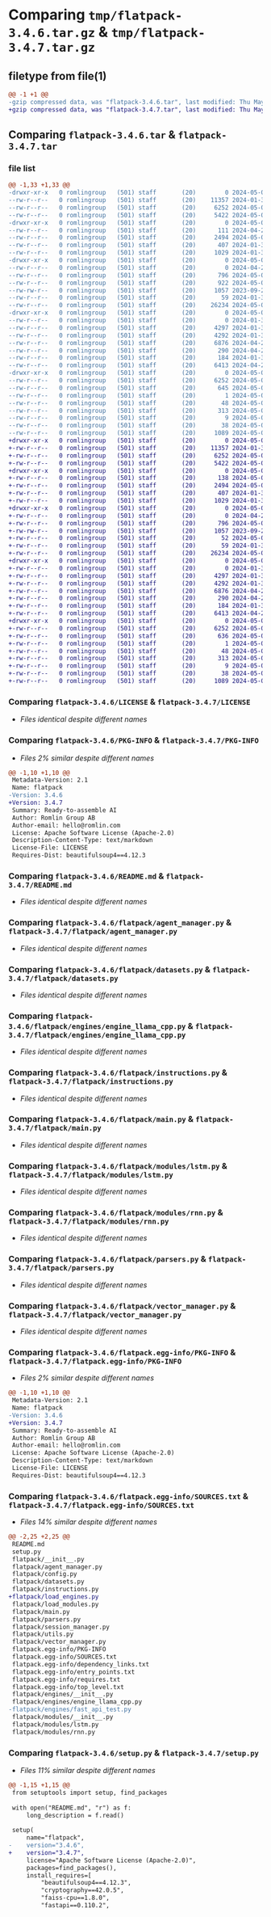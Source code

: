 # Comparing `tmp/flatpack-3.4.6.tar.gz` & `tmp/flatpack-3.4.7.tar.gz`

## filetype from file(1)

```diff
@@ -1 +1 @@
-gzip compressed data, was "flatpack-3.4.6.tar", last modified: Thu May  2 10:07:00 2024, max compression
+gzip compressed data, was "flatpack-3.4.7.tar", last modified: Thu May  2 14:43:57 2024, max compression
```

## Comparing `flatpack-3.4.6.tar` & `flatpack-3.4.7.tar`

### file list

```diff
@@ -1,33 +1,33 @@
-drwxr-xr-x   0 romlingroup   (501) staff       (20)        0 2024-05-02 10:07:00.811749 flatpack-3.4.6/
--rw-r--r--   0 romlingroup   (501) staff       (20)    11357 2024-01-31 06:56:56.000000 flatpack-3.4.6/LICENSE
--rw-r--r--   0 romlingroup   (501) staff       (20)     6252 2024-05-02 10:07:00.811564 flatpack-3.4.6/PKG-INFO
--rw-r--r--   0 romlingroup   (501) staff       (20)     5422 2024-05-01 14:25:58.000000 flatpack-3.4.6/README.md
-drwxr-xr-x   0 romlingroup   (501) staff       (20)        0 2024-05-02 10:07:00.808968 flatpack-3.4.6/flatpack/
--rw-r--r--   0 romlingroup   (501) staff       (20)      111 2024-04-27 22:37:06.000000 flatpack-3.4.6/flatpack/__init__.py
--rw-r--r--   0 romlingroup   (501) staff       (20)     2494 2024-05-02 07:38:12.000000 flatpack-3.4.6/flatpack/agent_manager.py
--rw-r--r--   0 romlingroup   (501) staff       (20)      407 2024-01-31 06:56:56.000000 flatpack-3.4.6/flatpack/config.py
--rw-r--r--   0 romlingroup   (501) staff       (20)     1029 2024-01-31 06:56:56.000000 flatpack-3.4.6/flatpack/datasets.py
-drwxr-xr-x   0 romlingroup   (501) staff       (20)        0 2024-05-02 10:07:00.810405 flatpack-3.4.6/flatpack/engines/
--rw-r--r--   0 romlingroup   (501) staff       (20)        0 2024-04-29 23:17:03.000000 flatpack-3.4.6/flatpack/engines/__init__.py
--rw-r--r--   0 romlingroup   (501) staff       (20)      796 2024-05-02 08:44:24.000000 flatpack-3.4.6/flatpack/engines/engine_llama_cpp.py
--rw-r--r--   0 romlingroup   (501) staff       (20)      922 2024-05-02 08:44:56.000000 flatpack-3.4.6/flatpack/engines/fast_api_test.py
--rw-rw-r--   0 romlingroup   (501) staff       (20)     1057 2023-09-28 21:46:27.000000 flatpack-3.4.6/flatpack/instructions.py
--rw-r--r--   0 romlingroup   (501) staff       (20)       59 2024-01-31 06:56:56.000000 flatpack-3.4.6/flatpack/load_modules.py
--rw-r--r--   0 romlingroup   (501) staff       (20)    26234 2024-05-02 10:00:01.000000 flatpack-3.4.6/flatpack/main.py
-drwxr-xr-x   0 romlingroup   (501) staff       (20)        0 2024-05-02 10:07:00.811087 flatpack-3.4.6/flatpack/modules/
--rw-r--r--   0 romlingroup   (501) staff       (20)        0 2024-01-31 06:56:56.000000 flatpack-3.4.6/flatpack/modules/__init__.py
--rw-r--r--   0 romlingroup   (501) staff       (20)     4297 2024-01-31 06:56:56.000000 flatpack-3.4.6/flatpack/modules/lstm.py
--rw-r--r--   0 romlingroup   (501) staff       (20)     4292 2024-01-31 06:56:56.000000 flatpack-3.4.6/flatpack/modules/rnn.py
--rw-r--r--   0 romlingroup   (501) staff       (20)     6876 2024-04-27 20:15:24.000000 flatpack-3.4.6/flatpack/parsers.py
--rw-r--r--   0 romlingroup   (501) staff       (20)      290 2024-04-27 11:31:48.000000 flatpack-3.4.6/flatpack/session_manager.py
--rw-r--r--   0 romlingroup   (501) staff       (20)      184 2024-01-31 06:56:56.000000 flatpack-3.4.6/flatpack/utils.py
--rw-r--r--   0 romlingroup   (501) staff       (20)     6413 2024-04-27 15:03:11.000000 flatpack-3.4.6/flatpack/vector_manager.py
-drwxr-xr-x   0 romlingroup   (501) staff       (20)        0 2024-05-02 10:07:00.811333 flatpack-3.4.6/flatpack.egg-info/
--rw-r--r--   0 romlingroup   (501) staff       (20)     6252 2024-05-02 10:07:00.000000 flatpack-3.4.6/flatpack.egg-info/PKG-INFO
--rw-r--r--   0 romlingroup   (501) staff       (20)      645 2024-05-02 10:07:00.000000 flatpack-3.4.6/flatpack.egg-info/SOURCES.txt
--rw-r--r--   0 romlingroup   (501) staff       (20)        1 2024-05-02 10:07:00.000000 flatpack-3.4.6/flatpack.egg-info/dependency_links.txt
--rw-r--r--   0 romlingroup   (501) staff       (20)       48 2024-05-02 10:07:00.000000 flatpack-3.4.6/flatpack.egg-info/entry_points.txt
--rw-r--r--   0 romlingroup   (501) staff       (20)      313 2024-05-02 10:07:00.000000 flatpack-3.4.6/flatpack.egg-info/requires.txt
--rw-r--r--   0 romlingroup   (501) staff       (20)        9 2024-05-02 10:07:00.000000 flatpack-3.4.6/flatpack.egg-info/top_level.txt
--rw-r--r--   0 romlingroup   (501) staff       (20)       38 2024-05-02 10:07:00.811790 flatpack-3.4.6/setup.cfg
--rw-r--r--   0 romlingroup   (501) staff       (20)     1089 2024-05-02 09:57:31.000000 flatpack-3.4.6/setup.py
+drwxr-xr-x   0 romlingroup   (501) staff       (20)        0 2024-05-02 14:43:57.305091 flatpack-3.4.7/
+-rw-r--r--   0 romlingroup   (501) staff       (20)    11357 2024-01-31 06:56:56.000000 flatpack-3.4.7/LICENSE
+-rw-r--r--   0 romlingroup   (501) staff       (20)     6252 2024-05-02 14:43:57.304801 flatpack-3.4.7/PKG-INFO
+-rw-r--r--   0 romlingroup   (501) staff       (20)     5422 2024-05-01 14:25:58.000000 flatpack-3.4.7/README.md
+drwxr-xr-x   0 romlingroup   (501) staff       (20)        0 2024-05-02 14:43:57.301780 flatpack-3.4.7/flatpack/
+-rw-r--r--   0 romlingroup   (501) staff       (20)      138 2024-05-02 14:39:05.000000 flatpack-3.4.7/flatpack/__init__.py
+-rw-r--r--   0 romlingroup   (501) staff       (20)     2494 2024-05-02 07:38:12.000000 flatpack-3.4.7/flatpack/agent_manager.py
+-rw-r--r--   0 romlingroup   (501) staff       (20)      407 2024-01-31 06:56:56.000000 flatpack-3.4.7/flatpack/config.py
+-rw-r--r--   0 romlingroup   (501) staff       (20)     1029 2024-01-31 06:56:56.000000 flatpack-3.4.7/flatpack/datasets.py
+drwxr-xr-x   0 romlingroup   (501) staff       (20)        0 2024-05-02 14:43:57.303219 flatpack-3.4.7/flatpack/engines/
+-rw-r--r--   0 romlingroup   (501) staff       (20)        0 2024-04-29 23:17:03.000000 flatpack-3.4.7/flatpack/engines/__init__.py
+-rw-r--r--   0 romlingroup   (501) staff       (20)      796 2024-05-02 08:44:24.000000 flatpack-3.4.7/flatpack/engines/engine_llama_cpp.py
+-rw-rw-r--   0 romlingroup   (501) staff       (20)     1057 2023-09-28 21:46:27.000000 flatpack-3.4.7/flatpack/instructions.py
+-rw-r--r--   0 romlingroup   (501) staff       (20)       52 2024-05-02 14:38:54.000000 flatpack-3.4.7/flatpack/load_engines.py
+-rw-r--r--   0 romlingroup   (501) staff       (20)       59 2024-01-31 06:56:56.000000 flatpack-3.4.7/flatpack/load_modules.py
+-rw-r--r--   0 romlingroup   (501) staff       (20)    26234 2024-05-02 10:00:01.000000 flatpack-3.4.7/flatpack/main.py
+drwxr-xr-x   0 romlingroup   (501) staff       (20)        0 2024-05-02 14:43:57.304016 flatpack-3.4.7/flatpack/modules/
+-rw-r--r--   0 romlingroup   (501) staff       (20)        0 2024-01-31 06:56:56.000000 flatpack-3.4.7/flatpack/modules/__init__.py
+-rw-r--r--   0 romlingroup   (501) staff       (20)     4297 2024-01-31 06:56:56.000000 flatpack-3.4.7/flatpack/modules/lstm.py
+-rw-r--r--   0 romlingroup   (501) staff       (20)     4292 2024-01-31 06:56:56.000000 flatpack-3.4.7/flatpack/modules/rnn.py
+-rw-r--r--   0 romlingroup   (501) staff       (20)     6876 2024-04-27 20:15:24.000000 flatpack-3.4.7/flatpack/parsers.py
+-rw-r--r--   0 romlingroup   (501) staff       (20)      290 2024-04-27 11:31:48.000000 flatpack-3.4.7/flatpack/session_manager.py
+-rw-r--r--   0 romlingroup   (501) staff       (20)      184 2024-01-31 06:56:56.000000 flatpack-3.4.7/flatpack/utils.py
+-rw-r--r--   0 romlingroup   (501) staff       (20)     6413 2024-04-27 15:03:11.000000 flatpack-3.4.7/flatpack/vector_manager.py
+drwxr-xr-x   0 romlingroup   (501) staff       (20)        0 2024-05-02 14:43:57.304406 flatpack-3.4.7/flatpack.egg-info/
+-rw-r--r--   0 romlingroup   (501) staff       (20)     6252 2024-05-02 14:43:57.000000 flatpack-3.4.7/flatpack.egg-info/PKG-INFO
+-rw-r--r--   0 romlingroup   (501) staff       (20)      636 2024-05-02 14:43:57.000000 flatpack-3.4.7/flatpack.egg-info/SOURCES.txt
+-rw-r--r--   0 romlingroup   (501) staff       (20)        1 2024-05-02 14:43:57.000000 flatpack-3.4.7/flatpack.egg-info/dependency_links.txt
+-rw-r--r--   0 romlingroup   (501) staff       (20)       48 2024-05-02 14:43:57.000000 flatpack-3.4.7/flatpack.egg-info/entry_points.txt
+-rw-r--r--   0 romlingroup   (501) staff       (20)      313 2024-05-02 14:43:57.000000 flatpack-3.4.7/flatpack.egg-info/requires.txt
+-rw-r--r--   0 romlingroup   (501) staff       (20)        9 2024-05-02 14:43:57.000000 flatpack-3.4.7/flatpack.egg-info/top_level.txt
+-rw-r--r--   0 romlingroup   (501) staff       (20)       38 2024-05-02 14:43:57.305164 flatpack-3.4.7/setup.cfg
+-rw-r--r--   0 romlingroup   (501) staff       (20)     1089 2024-05-02 14:31:49.000000 flatpack-3.4.7/setup.py
```

### Comparing `flatpack-3.4.6/LICENSE` & `flatpack-3.4.7/LICENSE`

 * *Files identical despite different names*

### Comparing `flatpack-3.4.6/PKG-INFO` & `flatpack-3.4.7/PKG-INFO`

 * *Files 2% similar despite different names*

```diff
@@ -1,10 +1,10 @@
 Metadata-Version: 2.1
 Name: flatpack
-Version: 3.4.6
+Version: 3.4.7
 Summary: Ready-to-assemble AI
 Author: Romlin Group AB
 Author-email: hello@romlin.com
 License: Apache Software License (Apache-2.0)
 Description-Content-Type: text/markdown
 License-File: LICENSE
 Requires-Dist: beautifulsoup4==4.12.3
```

### Comparing `flatpack-3.4.6/README.md` & `flatpack-3.4.7/README.md`

 * *Files identical despite different names*

### Comparing `flatpack-3.4.6/flatpack/agent_manager.py` & `flatpack-3.4.7/flatpack/agent_manager.py`

 * *Files identical despite different names*

### Comparing `flatpack-3.4.6/flatpack/datasets.py` & `flatpack-3.4.7/flatpack/datasets.py`

 * *Files identical despite different names*

### Comparing `flatpack-3.4.6/flatpack/engines/engine_llama_cpp.py` & `flatpack-3.4.7/flatpack/engines/engine_llama_cpp.py`

 * *Files identical despite different names*

### Comparing `flatpack-3.4.6/flatpack/instructions.py` & `flatpack-3.4.7/flatpack/instructions.py`

 * *Files identical despite different names*

### Comparing `flatpack-3.4.6/flatpack/main.py` & `flatpack-3.4.7/flatpack/main.py`

 * *Files identical despite different names*

### Comparing `flatpack-3.4.6/flatpack/modules/lstm.py` & `flatpack-3.4.7/flatpack/modules/lstm.py`

 * *Files identical despite different names*

### Comparing `flatpack-3.4.6/flatpack/modules/rnn.py` & `flatpack-3.4.7/flatpack/modules/rnn.py`

 * *Files identical despite different names*

### Comparing `flatpack-3.4.6/flatpack/parsers.py` & `flatpack-3.4.7/flatpack/parsers.py`

 * *Files identical despite different names*

### Comparing `flatpack-3.4.6/flatpack/vector_manager.py` & `flatpack-3.4.7/flatpack/vector_manager.py`

 * *Files identical despite different names*

### Comparing `flatpack-3.4.6/flatpack.egg-info/PKG-INFO` & `flatpack-3.4.7/flatpack.egg-info/PKG-INFO`

 * *Files 2% similar despite different names*

```diff
@@ -1,10 +1,10 @@
 Metadata-Version: 2.1
 Name: flatpack
-Version: 3.4.6
+Version: 3.4.7
 Summary: Ready-to-assemble AI
 Author: Romlin Group AB
 Author-email: hello@romlin.com
 License: Apache Software License (Apache-2.0)
 Description-Content-Type: text/markdown
 License-File: LICENSE
 Requires-Dist: beautifulsoup4==4.12.3
```

### Comparing `flatpack-3.4.6/flatpack.egg-info/SOURCES.txt` & `flatpack-3.4.7/flatpack.egg-info/SOURCES.txt`

 * *Files 14% similar despite different names*

```diff
@@ -2,25 +2,25 @@
 README.md
 setup.py
 flatpack/__init__.py
 flatpack/agent_manager.py
 flatpack/config.py
 flatpack/datasets.py
 flatpack/instructions.py
+flatpack/load_engines.py
 flatpack/load_modules.py
 flatpack/main.py
 flatpack/parsers.py
 flatpack/session_manager.py
 flatpack/utils.py
 flatpack/vector_manager.py
 flatpack.egg-info/PKG-INFO
 flatpack.egg-info/SOURCES.txt
 flatpack.egg-info/dependency_links.txt
 flatpack.egg-info/entry_points.txt
 flatpack.egg-info/requires.txt
 flatpack.egg-info/top_level.txt
 flatpack/engines/__init__.py
 flatpack/engines/engine_llama_cpp.py
-flatpack/engines/fast_api_test.py
 flatpack/modules/__init__.py
 flatpack/modules/lstm.py
 flatpack/modules/rnn.py
```

### Comparing `flatpack-3.4.6/setup.py` & `flatpack-3.4.7/setup.py`

 * *Files 11% similar despite different names*

```diff
@@ -1,15 +1,15 @@
 from setuptools import setup, find_packages
 
 with open("README.md", "r") as f:
     long_description = f.read()
 
 setup(
     name="flatpack",
-    version="3.4.6",
+    version="3.4.7",
     license="Apache Software License (Apache-2.0)",
     packages=find_packages(),
     install_requires=[
         "beautifulsoup4==4.12.3",
         "cryptography==42.0.5",
         "faiss-cpu==1.8.0",
         "fastapi==0.110.2",
```

